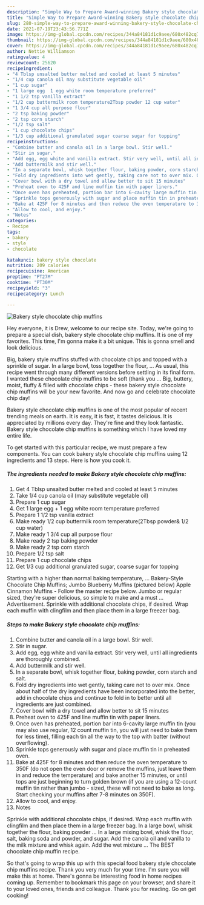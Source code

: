```yaml
---
description: "Simple Way to Prepare Award-winning Bakery style chocolate chip muffins"
title: "Simple Way to Prepare Award-winning Bakery style chocolate chip muffins"
slug: 280-simple-way-to-prepare-award-winning-bakery-style-chocolate-chip-muffins
date: 2021-07-19T23:43:56.771Z
image: https://img-global.cpcdn.com/recipes/344a84181d1c9aee/680x482cq70/bakery-style-chocolate-chip-muffins-recipe-main-photo.jpg
thumbnail: https://img-global.cpcdn.com/recipes/344a84181d1c9aee/680x482cq70/bakery-style-chocolate-chip-muffins-recipe-main-photo.jpg
cover: https://img-global.cpcdn.com/recipes/344a84181d1c9aee/680x482cq70/bakery-style-chocolate-chip-muffins-recipe-main-photo.jpg
author: Nettie Williamson
ratingvalue: 4
reviewcount: 25620
recipeingredient:
- "4 Tblsp unsalted butter melted and cooled at least 5 minutes"
- "1/4 cup canola oil may substitute vegetable oil"
- "1 cup sugar"
- "1 large egg  1 egg white room temperature preferred"
- "1 1/2 tsp vanilla extract"
- "1/2 cup buttermilk room temperature2Tbsp powder 12 cup water"
- "1 3/4 cup all purpose flour"
- "2 tsp baking powder"
- "2 tsp corn starch"
- "1/2 tsp salt"
- "1 cup chocolate chips"
- "1/3 cup additional granulated sugar coarse sugar for topping"
recipeinstructions:
- "Combine butter and canola oil in a large bowl. Stir well."
- "Stir in sugar."
- "Add egg, egg white and vanilla extract. Stir very well, until all ingredients are thoroughly combined."
- "Add buttermilk and stir well."
- "In a separate bowl, whisk together flour, baking powder, corn starch and salt."
- "Fold dry ingredients into wet gently, taking care not to over mix. Once about half of the dry ingredients have been incorporated into the better, add in chocolate chips and continue to fold in to better until all ingredients are just combined."
- "Cover bowl with a dry towel and allow better to sit 15 minutes"
- "Preheat oven to 425F and line muffin tin with paper liners."
- "Once oven has preheated, portion bar into 6-cavity large muffin tin (you may also use regular, 12 count muffin tin, you will just need to bake them for less time), filling each tin all the way to the top with batter (without overflowing)."
- "Sprinkle tops generously with sugar and place muffin tin in preheated oven."
- "Bake at 425F for 8 minutes and then reduce the oven temperature to 350F (do not open the oven door or remove the muffins, just leave them in and reduce the temperature) and bake another 15 minutes, or until tops are just beginning to turn golden brown (if you are using a 12-count muffin tin rather than jumbo - sized, these will not need to bake as long. Start checking your muffins after 7-8 minutes on 350F)."
- "Allow to cool, and enjoy."
- "Notes"
categories:
- Recipe
tags:
- bakery
- style
- chocolate

katakunci: bakery style chocolate 
nutrition: 209 calories
recipecuisine: American
preptime: "PT27M"
cooktime: "PT30M"
recipeyield: "3"
recipecategory: Lunch

---
```



![Bakery style chocolate chip muffins](https://img-global.cpcdn.com/recipes/344a84181d1c9aee/680x482cq70/bakery-style-chocolate-chip-muffins-recipe-main-photo.jpg)

Hey everyone, it is Drew, welcome to our recipe site. Today, we're going to prepare a special dish, bakery style chocolate chip muffins. It is one of my favorites. This time, I'm gonna make it a bit unique. This is gonna smell and look delicious.

Big, bakery style muffins stuffed with chocolate chips and topped with a sprinkle of sugar. In a large bowl, toss together the flour, … As usual, this recipe went through many different versions before settling in its final form. I wanted these chocolate chip muffins to be soft (thank you … Big, buttery, moist, fluffy &amp; filled with chocolate chips - these bakery style chocolate chip muffins will be your new favorite. And now go and celebrate chocolate chip day!

Bakery style chocolate chip muffins is one of the most popular of recent trending meals on earth. It is easy, it is fast, it tastes delicious. It is appreciated by millions every day. They're fine and they look fantastic. Bakery style chocolate chip muffins is something which I have loved my entire life.


To get started with this particular recipe, we must prepare a few components. You can cook bakery style chocolate chip muffins using 12 ingredients and 13 steps. Here is how you cook it.

<!--inarticleads1-->

##### The ingredients needed to make Bakery style chocolate chip muffins:

1. Get 4 Tblsp unsalted butter melted and cooled at least 5 minutes
1. Take 1/4 cup canola oil (may substitute vegetable oil)
1. Prepare 1 cup sugar
1. Get 1 large egg + 1 egg white room temperature preferred
1. Prepare 1 1/2 tsp vanilla extract
1. Make ready 1/2 cup buttermilk room temperature(2Tbsp powder&amp; 1/2 cup water)
1. Make ready 1 3/4 cup all purpose flour
1. Make ready 2 tsp baking powder
1. Make ready 2 tsp corn starch
1. Prepare 1/2 tsp salt
1. Prepare 1 cup chocolate chips
1. Get 1/3 cup additional granulated sugar, coarse sugar for topping


Starting with a higher than normal baking temperature, … Bakery-Style Chocolate Chip Muffins; Jumbo Blueberry Muffins (pictured below) Apple Cinnamon Muffins - Follow the master recipe below. Jumbo or regular sized, they&#39;re super delicious, so simple to make and a must … Advertisement. Sprinkle with additional chocolate chips, if desired. Wrap each muffin with clingfilm and then place them in a large freezer bag. 

<!--inarticleads2-->

##### Steps to make Bakery style chocolate chip muffins:

1. Combine butter and canola oil in a large bowl. Stir well.
1. Stir in sugar.
1. Add egg, egg white and vanilla extract. Stir very well, until all ingredients are thoroughly combined.
1. Add buttermilk and stir well.
1. In a separate bowl, whisk together flour, baking powder, corn starch and salt.
1. Fold dry ingredients into wet gently, taking care not to over mix. Once about half of the dry ingredients have been incorporated into the better, add in chocolate chips and continue to fold in to better until all ingredients are just combined.
1. Cover bowl with a dry towel and allow better to sit 15 minutes
1. Preheat oven to 425F and line muffin tin with paper liners.
1. Once oven has preheated, portion bar into 6-cavity large muffin tin (you may also use regular, 12 count muffin tin, you will just need to bake them for less time), filling each tin all the way to the top with batter (without overflowing).
1. Sprinkle tops generously with sugar and place muffin tin in preheated oven.
1. Bake at 425F for 8 minutes and then reduce the oven temperature to 350F (do not open the oven door or remove the muffins, just leave them in and reduce the temperature) and bake another 15 minutes, or until tops are just beginning to turn golden brown (if you are using a 12-count muffin tin rather than jumbo - sized, these will not need to bake as long. Start checking your muffins after 7-8 minutes on 350F).
1. Allow to cool, and enjoy.
1. Notes


Sprinkle with additional chocolate chips, if desired. Wrap each muffin with clingfilm and then place them in a large freezer bag. In a large bowl, whisk together the flour, baking powder … In a large mixing bowl, whisk the flour, salt, baking soda and powder, and sugar. Add the canola oil and vanilla to the milk mixture and whisk again. Add the wet mixture … The BEST chocolate chip muffin recipe. 

So that's going to wrap this up with this special food bakery style chocolate chip muffins recipe. Thank you very much for your time. I'm sure you will make this at home. There's gonna be interesting food in home recipes coming up. Remember to bookmark this page on your browser, and share it to your loved ones, friends and colleague. Thank you for reading. Go on get cooking!
